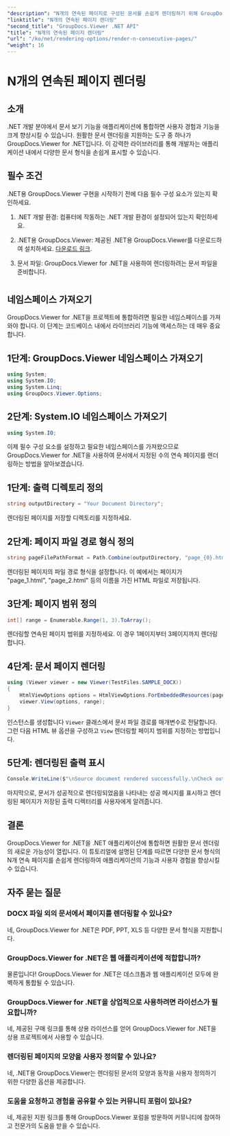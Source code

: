 ```yaml
---
"description": "N개의 연속된 페이지로 구성된 문서를 손쉽게 렌더링하기 위해 GroupDocs.Viewer for .NET을 애플리케이션에 통합하는 방법을 알아보세요."
"linktitle": "N개의 연속된 페이지 렌더링"
"second_title": "GroupDocs.Viewer .NET API"
"title": "N개의 연속된 페이지 렌더링"
"url": "/ko/net/rendering-options/render-n-consecutive-pages/"
"weight": 16
---
```


# N개의 연속된 페이지 렌더링

## 소개
.NET 개발 분야에서 문서 보기 기능을 애플리케이션에 통합하면 사용자 경험과 기능을 크게 향상시킬 수 있습니다. 원활한 문서 렌더링을 지원하는 도구 중 하나가 GroupDocs.Viewer for .NET입니다. 이 강력한 라이브러리를 통해 개발자는 애플리케이션 내에서 다양한 문서 형식을 손쉽게 표시할 수 있습니다.
## 필수 조건
.NET용 GroupDocs.Viewer 구현을 시작하기 전에 다음 필수 구성 요소가 있는지 확인하세요.
1. .NET 개발 환경: 컴퓨터에 작동하는 .NET 개발 환경이 설정되어 있는지 확인하세요.
  
2. .NET용 GroupDocs.Viewer: 제공된 .NET용 GroupDocs.Viewer를 다운로드하여 설치하세요. [다운로드 링크](https://releases.groupdocs.com/viewer/net/).
3. 문서 파일: GroupDocs.Viewer for .NET을 사용하여 렌더링하려는 문서 파일을 준비합니다.
#
## 네임스페이스 가져오기
GroupDocs.Viewer for .NET을 프로젝트에 통합하려면 필요한 네임스페이스를 가져와야 합니다. 이 단계는 코드베이스 내에서 라이브러리 기능에 액세스하는 데 매우 중요합니다.
## 1단계: GroupDocs.Viewer 네임스페이스 가져오기
```csharp
using System;
using System.IO;
using System.Linq;
using GroupDocs.Viewer.Options;
```
## 2단계: System.IO 네임스페이스 가져오기
```csharp
using System.IO;
```

이제 필수 구성 요소를 설정하고 필요한 네임스페이스를 가져왔으므로 GroupDocs.Viewer for .NET을 사용하여 문서에서 지정된 수의 연속 페이지를 렌더링하는 방법을 알아보겠습니다.
## 1단계: 출력 디렉토리 정의
```csharp
string outputDirectory = "Your Document Directory";
```
렌더링된 페이지를 저장할 디렉토리를 지정하세요.
## 2단계: 페이지 파일 경로 형식 정의
```csharp
string pageFilePathFormat = Path.Combine(outputDirectory, "page_{0}.html");
```
렌더링된 페이지의 파일 경로 형식을 설정합니다. 이 예에서는 페이지가 "page_1.html", "page_2.html" 등의 이름을 가진 HTML 파일로 저장됩니다.
## 3단계: 페이지 범위 정의
```csharp
int[] range = Enumerable.Range(1, 3).ToArray();
```
렌더링할 연속된 페이지 범위를 지정하세요. 이 경우 1페이지부터 3페이지까지 렌더링합니다.
## 4단계: 문서 페이지 렌더링
```csharp
using (Viewer viewer = new Viewer(TestFiles.SAMPLE_DOCX))
{
    HtmlViewOptions options = HtmlViewOptions.ForEmbeddedResources(pageFilePathFormat);
    viewer.View(options, range);
}
```
인스턴스를 생성합니다 `Viewer` 클래스에서 문서 파일 경로를 매개변수로 전달합니다. 그런 다음 HTML 뷰 옵션을 구성하고 `View` 렌더링할 페이지 범위를 지정하는 방법입니다.
## 5단계: 렌더링된 출력 표시
```csharp
Console.WriteLine($"\nSource document rendered successfully.\nCheck output in {outputDirectory}.");
```
마지막으로, 문서가 성공적으로 렌더링되었음을 나타내는 성공 메시지를 표시하고 렌더링된 페이지가 저장된 출력 디렉터리를 사용자에게 알려줍니다.

## 결론
GroupDocs.Viewer for .NET을 .NET 애플리케이션에 통합하면 원활한 문서 렌더링의 새로운 가능성이 열립니다. 이 튜토리얼에 설명된 단계를 따르면 다양한 문서 형식의 N개 연속 페이지를 손쉽게 렌더링하여 애플리케이션의 기능과 사용자 경험을 향상시킬 수 있습니다.
## 자주 묻는 질문
### DOCX 파일 외의 문서에서 페이지를 렌더링할 수 있나요?
네, GroupDocs.Viewer for .NET은 PDF, PPT, XLS 등 다양한 문서 형식을 지원합니다.
### GroupDocs.Viewer for .NET은 웹 애플리케이션에 적합합니까?
물론입니다! GroupDocs.Viewer for .NET은 데스크톱과 웹 애플리케이션 모두에 완벽하게 통합될 수 있습니다.
### GroupDocs.Viewer for .NET을 상업적으로 사용하려면 라이선스가 필요합니까?
네, 제공된 구매 링크를 통해 상용 라이선스를 얻어 GroupDocs.Viewer for .NET을 상용 프로젝트에서 사용할 수 있습니다.
### 렌더링된 페이지의 모양을 사용자 정의할 수 있나요?
네, .NET용 GroupDocs.Viewer는 렌더링된 문서의 모양과 동작을 사용자 정의하기 위한 다양한 옵션을 제공합니다.
### 도움을 요청하고 경험을 공유할 수 있는 커뮤니티 포럼이 있나요?
네, 제공된 지원 링크를 통해 GroupDocs.Viewer 포럼을 방문하여 커뮤니티에 참여하고 전문가의 도움을 받을 수 있습니다.